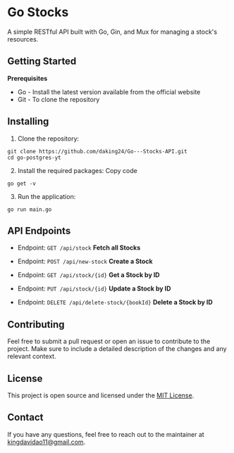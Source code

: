 
# Go Stocks
A simple RESTful API built with Go, Gin, and Mux for managing a stock's resources.

## Getting Started
**Prerequisites**
* Go - Install the latest version available from the official website
* Git - To clone the repository

## Installing
1. Clone the repository:

```console
git clone https://github.com/daking24/Go---Stocks-API.git
cd go-postgres-yt
```
2. Install the required packages:
Copy code
```console
go get -v
```
3. Run the application:
```console
go run main.go
```

## API Endpoints

* Endpoint: `GET /api/stock`
**Fetch all Stocks**

* Endpoint: `POST /api/new-stock`
**Create a Stock**

* Endpoint: `GET /api/stock/{id}`
**Get a Stock by ID**

* Endpoint: `PUT /api/stock/{id}`
**Update a Stock by ID**

* Endpoint: `DELETE /api/delete-stock/{bookId}`
**Delete a Stock by ID**

## Contributing
Feel free to submit a pull request or open an issue to contribute to the project. Make sure to include a detailed description of the changes and any relevant context.

## License
This project is open source and licensed under the [MIT License](https://opensource.org/license/mit).

## Contact
If you have any questions, feel free to reach out to the maintainer at [kingdavidao11@gmail.com](mailto:kingdavidao11@gmail.com).